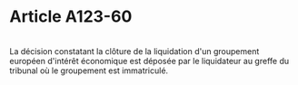 # Article A123-60

<p><br/>La décision constatant la clôture de la liquidation d'un groupement européen d'intérêt économique est déposée par le liquidateur   au greffe du tribunal où le groupement est immatriculé.<br/></p><p><br/><br/></p>